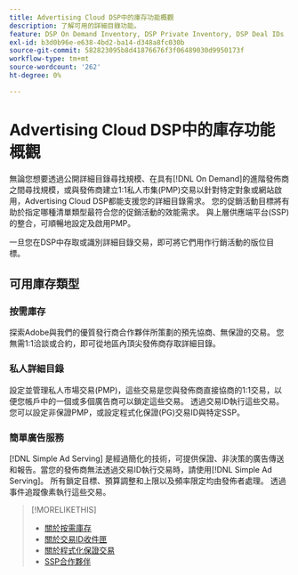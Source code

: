 ```yaml
---
title: Advertising Cloud DSP中的庫存功能概觀
description: 了解可用的詳細目錄功能。
feature: DSP On Demand Inventory, DSP Private Inventory, DSP Deal IDs
exl-id: b3d0b96e-e638-4bd2-ba14-d348a8fc030b
source-git-commit: 582823095b8d41876676f3f06489030d9950173f
workflow-type: tm+mt
source-wordcount: '262'
ht-degree: 0%

---
```


# Advertising Cloud DSP中的庫存功能概觀

無論您想要透過公開詳細目錄尋找規模、在具有[!DNL On Demand]的進階發佈商之間尋找規模，或與發佈商建立1:1私人市集(PMP)交易以針對特定對象或網站啟用，Advertising Cloud DSP都能支援您的詳細目錄需求。 您的促銷活動目標將有助於指定哪種清單類型最符合您的促銷活動的效能需求。 與上層供應端平台(SSP)的整合，可順暢地設定及啟用PMP。

一旦您在DSP中存取或識別詳細目錄交易，即可將它們用作行銷活動的版位目標。

## 可用庫存類型

### 按需庫存

探索Adobe與我們的優質發行商合作夥伴所策劃的預先協商、無保證的交易。 您無需1:1洽談或合約，即可從地區內頂尖發佈商存取詳細目錄。

### 私人詳細目錄

設定並管理私人市場交易(PMP)，這些交易是您與發佈商直接協商的1:1交易，以便您帳戶中的一個或多個廣告商可以鎖定這些交易。 透過交易ID執行這些交易。 您可以設定非保證PMP，或設定程式化保證(PG)交易ID與特定SSP。

### 簡單廣告服務

[!DNL Simple Ad Serving] 是經過簡化的技術，可提供保證、非決策的廣告傳送和報告。當您的發佈商無法透過交易ID執行交易時，請使用[!DNL Simple Ad Serving]。 所有鎖定目標、預算調整和上限以及頻率限定均由發佈者處理。 透過事件追蹤像素執行這些交易。

>[!MORELIKETHIS]
>
>* [關於按需庫存](on-demand-inventory-about.md)
>* [關於交易ID收件匣](deal-id-inbox-about.md)
>* [關於程式化保證交易](programmatic-guaranteed-about.md)
>* [SSP合作夥伴](ssp-partners.md)

<!-- >* [About Private Inventory](private-inventory-about.md) -->
